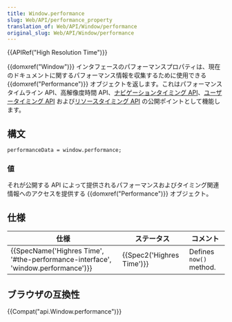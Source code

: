 ```yaml
---
title: Window.performance
slug: Web/API/performance_property
translation_of: Web/API/Window/performance
original_slug: Web/API/Window/performance
---
```

{{APIRef("High Resolution Time")}}

{{domxref("Window")}} インタフェースのパフォーマンスプロパティは、現在のドキュメントに関するパフォーマンス情報を収集するために使用できる {{domxref("Performance")}} オブジェクトを返します。これはパフォーマンスタイムライン API、高解像度時間 API、[ナビゲーションタイミング API](/ja/docs/Web/API/Navigation_timing_API)、[ユーザータイミング API](/ja/docs/Web/API/User_Timing_API) および[リソースタイミング API](/ja/docs/Web/API/Resource_Timing_API) の公開ポイントとして機能します。

## 構文

    performanceData = window.performance;

### 値

それが公開する API によって提供されるパフォーマンスおよびタイミング関連情報へのアクセスを提供する {{domxref("Performance")}} オブジェクト。

## 仕様

| 仕様                                                                                                         | ステータス                       | コメント                |
| ------------------------------------------------------------------------------------------------------------ | -------------------------------- | ----------------------- |
| {{SpecName('Highres Time', '#the-performance-interface', 'window.performance')}} | {{Spec2('Highres Time')}} | Defines `now()` method. |

## ブラウザの互換性

{{Compat("api.Window.performance")}}
